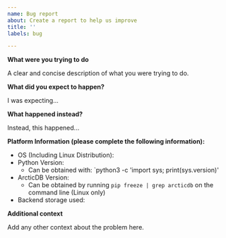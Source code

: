 ```yaml
---
name: Bug report
about: Create a report to help us improve
title: ''
labels: bug

---
```


**What were you trying to do**

A clear and concise description of what you were trying to do.

**What did you expect to happen?**

I was expecting...

**What happened instead?**

Instead, this happened...

**Platform Information (please complete the following information):**
 - OS (Including Linux Distribution): 
 - Python Version: 
     - Can be obtained with: `python3 -c 'import sys; print(sys.version)'
 - ArcticDB Version: 
     - Can be obtained by running `pip freeze | grep arcticdb` on the command line (Linux only)
 - Backend storage used: 

**Additional context**

Add any other context about the problem here.
